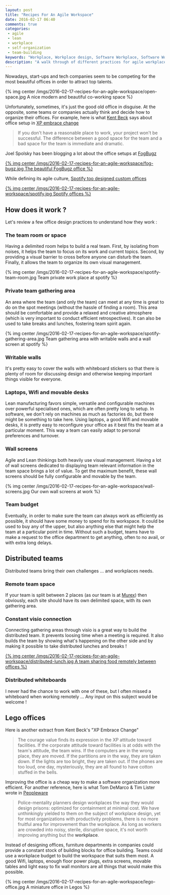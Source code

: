 ```yaml
---
layout: post
title: "Recipes For An Agile Workspace"
date: 2016-02-17 06:40
comments: true
categories:
 - agile
 - lean
 - workplace
 - self-organization
 - team-building
keywords: "Workplace, Workplace design, Software Workplace, Software Workplace design, Agile Workplace, Self Organized Workplace"
description: "A walk through of different practices for agile workplace design, and a proposal for Lego style workplace building"
---
```

Nowadays, start-ups and tech companies seem to be competing for the most beautiful offices in order to attract top talents.

{% img center /imgs/2016-02-17-recipes-for-an-agile-workspace/open-space.jpg A nice modern and beautiful co-working space %}

Unfortunately, sometimes, it's just the good old office in disguise. At the opposite, some teams or companies actually think and decide how to organize their offices. For example, here is what [Kent Beck](https://twitter.com/kentbeck) says about office setup in [XP embrace change](http://www.amazon.com/Extreme-Programming-Explained-Embrace-Change/dp/0201616416/ref=sr_1_2?ie=UTF8&qid=1456177035&sr=8-2&keywords=extreme+programming+embrace+change)

> If you don't have a reasonable place to work, your project won't be successful. The difference
between a good space for the team and a bad space for the team is immediate and dramatic.

Joel Spolsky has been blogging a lot about the office setups at [FogBugz](http://www.joelonsoftware.com/articles/BionicOffice.html)

[{% img center /imgs/2016-02-17-recipes-for-an-agile-workspace/fog-bugz.jpg The beautiful FogBugz office %}](http://www.joelonsoftware.com/articles/BionicOffice.html)

While defining its agile culture, [Spotify too designed custom offices](http://fr.slideshare.net/JoakimSunden/agile-at-spotify)

[{% img center /imgs/2016-02-17-recipes-for-an-agile-workspace/spotify.jpg Spotify offices %}](http://fr.slideshare.net/JoakimSunden/agile-at-spotify)

## How does it work ?

Let's review a few office design practices to understand how they work :

### The team room or space

Having a delimited room helps to build a real team. First, by isolating from noises, it helps the team to focus on its work and current topics. Second, by providing a visual barrier to cross before anyone can disturb the team. Finally, it allows the team to organize its own visual management.

{% img center /imgs/2016-02-17-recipes-for-an-agile-workspace/spotify-team-room.jpg Team private work place at spotify %}

### Private team gathering area

An area where the team (and only the team) can meet at any time is great to do on the spot meetings (without the hassle of finding a room). This area should be comfortable and provide a relaxed and creative atmosphere (which is very important to conduct efficient retrospectives). It can also be used to take breaks and lunches, fostering team spirit again.

{% img center /imgs/2016-02-17-recipes-for-an-agile-workspace/spotify-gathering-area.jpg Team gathering area with writable walls and a wall screen at spotify %}

### Writable walls

It's pretty easy to cover the walls with whiteboard stickers so that there is plenty of room for discussing design and otherwise keeping important things visible for everyone.

### Laptops, Wifi and movable desks

Lean manufacturing favors simple, versatile and configurable machines over powerful specialised ones, which are often pretty long to setup. In software, we don't rely on machines as much as factories do, but there might be something to take here. Using laptops, a good Wifi and movable desks, it is pretty easy to reconfigure your office as it best fits the team at a particular moment. This way a team can easily adapt to personal preferences and turnover.

### Wall screens

Agile and Lean thinkings both heavily use visual management. Having a lot of wall screens dedicated to displaying team relevant information in the team space brings a lot of value. To get the maximum benefit, these wall screens should be fully configurable and movable by the team.

{% img center /imgs/2016-02-17-recipes-for-an-agile-workspace/wall-screens.jpg Our own wall screens at work %}

### Team budget

Eventually, in order to make sure the team can always work as efficiently as possible, it should have some money to spend for its workspace. It could be used to buy any of the upper, but also anything else that might help the team at a particular point in time. Without such a budget, teams have to make a request to the office department to get anything, often to no avail, or with extra long delays.

## Distributed teams

Distributed teams bring their own challenges ... and workplaces needs.

### Remote team space

If your team is split between 2 places (as our team is at [Murex](http://www.murex.com)) then obviously, each site should have its own delimited space, with its own gathering area.

### Constant visio connection

Connecting gathering areas through visio is a great way to build the distributed team. It prevents loosing time when a meeting is required. It also builds the team by showing what's happening on the other side and by making it possible to take distributed lunches and breaks !

[{% img center /imgs/2016-02-17-recipes-for-an-agile-workspace/distributed-lunch.jpg A team sharing food remotely between offices %}](http://www.infoq.com/presentations/distributed-team-agile)

### Distributed whiteboards

I never had the chance to work with one of these, but I often missed a whiteboard when working remotely ... Any input on this subject would be welcome !

## Lego offices

Here is another extract from Kent Beck's "XP Embrace Change"

> The courage value finds its expression in the XP attitude toward facilities. If the corporate attitude
toward facilities is at odds with the team's attitude, the team wins. If the computers are in the
wrong place, they are moved. If the partitions are in the way, they are taken down. If the lights are
too bright, they are taken out. If the phones are too loud, one day, mysteriously, they are all found
to have cotton stuffed in the bells.

Improving the office is a cheap way to make a software organization more efficient. For another reference, here is what Tom DeMarco & Tim Lister wrote in [Peopleware](http://www.amazon.com/gp/product/0321934113/ref=s9_simh_gw_g14_i3_r?pf_rd_m=ATVPDKIKX0DER&pf_rd_s=desktop-1&pf_rd_r=1K2KEWBRQK6F1R26D5D2&pf_rd_t=36701&pf_rd_p=2079475242&pf_rd_i=desktop)

> Police-mentality planners design workplaces the way they would design prisons: optimized for containment at minimal cost. We have unthinkingly yielded to them on the subject of workplace
design, yet for most organizations with productivity problems, there is no more fruitful area for improvement than the workplace. As long as workers are crowded into noisy, sterile, disruptive space, it's not worth improving anything but the **workplace**.

Instead of designing offices, furniture departments in companies could provide a constant stock of building blocks for office building. Teams could use a workplace budget to build the workspace that suits them most. A good Wifi, laptops, enough floor power plugs, extra screens, movable tables and light easy to fix wall monitors are all things that would make this possible.

{% img center /imgs/2016-02-17-recipes-for-an-agile-workspace/lego-office.jpg A miniature office in Legos %}
